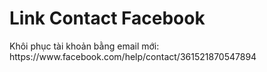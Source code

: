 <h1>Link Contact Facebook</h1>
Khôi phục tài khoản bằng email mới: https://www.facebook.com/help/contact/361521870547894 <br>
